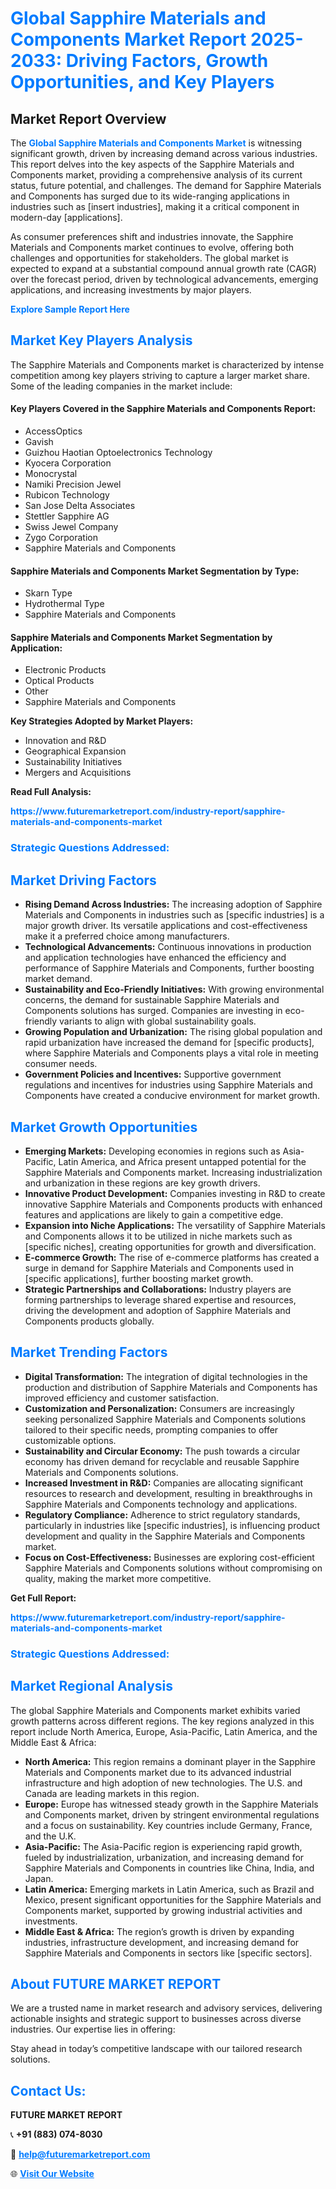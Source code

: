 <h1 style="color: #007BFF;">Global Sapphire Materials and Components Market Report 2025-2033: Driving Factors, Growth Opportunities, and Key Players</h1>

<section id="overview">
<h2>Market Report Overview</h2>
<p>The <a href="https://www.futuremarketreport.com/industry-report/sapphire-materials-and-components-market" style="color: #007BFF; text-decoration: none;"><strong>Global Sapphire Materials and Components Market</strong></a> is witnessing significant growth, driven by increasing demand across various industries. This report delves into the key aspects of the Sapphire Materials and Components market, providing a comprehensive analysis of its current status, future potential, and challenges. The demand for Sapphire Materials and Components has surged due to its wide-ranging applications in industries such as [insert industries], making it a critical component in modern-day [applications].</p>
<p>As consumer preferences shift and industries innovate, the Sapphire Materials and Components market continues to evolve, offering both challenges and opportunities for stakeholders. The global market is expected to expand at a substantial compound annual growth rate (CAGR) over the forecast period, driven by technological advancements, emerging applications, and increasing investments by major players.</p>
</section>

<section id="overview">
<p><a href="https://www.futuremarketreport.com/request-sample/reportId=107267" style="color: #007BFF; text-decoration: none;"><strong>Explore Sample Report Here</strong></a></p>
</section>

<section id="key-players">
<h2 style="color: #007BFF;">Market Key Players Analysis</h2>
<p>The Sapphire Materials and Components market is characterized by intense competition among key players striving to capture a larger market share. Some of the leading companies in the market include:</p>
<h4>Key Players Covered in the Sapphire Materials and Components Report:</h4>
<ul><li>AccessOptics</li><li>Gavish</li><li>Guizhou Haotian Optoelectronics Technology</li><li>Kyocera Corporation</li><li>Monocrystal</li><li>Namiki Precision Jewel</li><li>Rubicon Technology</li><li>San Jose Delta Associates</li><li>Stettler Sapphire AG</li><li>Swiss Jewel Company</li><li>Zygo Corporation</li><li>Sapphire Materials and Components</li></ul>
<h4>Sapphire Materials and Components Market Segmentation by Type:</h4>
<ul><li>Skarn Type</li><li>Hydrothermal Type</li><li>Sapphire Materials and Components</li></ul>

<h4>Sapphire Materials and Components Market Segmentation by Application:</h4>
<ul><li>Electronic Products</li><li>Optical Products</li><li>Other</li><li>Sapphire Materials and Components</li></ul>
<p><strong>Key Strategies Adopted by Market Players:</strong></p>
<ul>
<li>Innovation and R&D</li>
<li>Geographical Expansion</li>
<li>Sustainability Initiatives</li>
<li>Mergers and Acquisitions</li>
</ul>
</section>

<section>
<p><strong>Read Full Analysis: </strong></p><a href="https://www.futuremarketreport.com/industry-report/sapphire-materials-and-components-market" style="color: #007BFF; text-decoration: none;"><strong>https://www.futuremarketreport.com/industry-report/sapphire-materials-and-components-market</strong></a>
<h3 style="color: #007BFF;">Strategic Questions Addressed:</h3>
</section>

<section id="driving-factors">
<h2 style="color: #007BFF;">Market Driving Factors</h2>
<ul>
<li><strong>Rising Demand Across Industries:</strong> The increasing adoption of Sapphire Materials and Components in industries such as [specific industries] is a major growth driver. Its versatile applications and cost-effectiveness make it a preferred choice among manufacturers.</li>
<li><strong>Technological Advancements:</strong> Continuous innovations in production and application technologies have enhanced the efficiency and performance of Sapphire Materials and Components, further boosting market demand.</li>
<li><strong>Sustainability and Eco-Friendly Initiatives:</strong> With growing environmental concerns, the demand for sustainable Sapphire Materials and Components solutions has surged. Companies are investing in eco-friendly variants to align with global sustainability goals.</li>
<li><strong>Growing Population and Urbanization:</strong> The rising global population and rapid urbanization have increased the demand for [specific products], where Sapphire Materials and Components plays a vital role in meeting consumer needs.</li>
<li><strong>Government Policies and Incentives:</strong> Supportive government regulations and incentives for industries using Sapphire Materials and Components have created a conducive environment for market growth.</li>
</ul>
</section>

<section id="growth-opportunities">
<h2 style="color: #007BFF;">Market Growth Opportunities</h2>
<ul>
<li><strong>Emerging Markets:</strong> Developing economies in regions such as Asia-Pacific, Latin America, and Africa present untapped potential for the Sapphire Materials and Components market. Increasing industrialization and urbanization in these regions are key growth drivers.</li>
<li><strong>Innovative Product Development:</strong> Companies investing in R&D to create innovative Sapphire Materials and Components products with enhanced features and applications are likely to gain a competitive edge.</li>
<li><strong>Expansion into Niche Applications:</strong> The versatility of Sapphire Materials and Components allows it to be utilized in niche markets such as [specific niches], creating opportunities for growth and diversification.</li>
<li><strong>E-commerce Growth:</strong> The rise of e-commerce platforms has created a surge in demand for Sapphire Materials and Components used in [specific applications], further boosting market growth.</li>
<li><strong>Strategic Partnerships and Collaborations:</strong> Industry players are forming partnerships to leverage shared expertise and resources, driving the development and adoption of Sapphire Materials and Components products globally.</li>
</ul>
</section>

<section id="trending-factors">
<h2 style="color: #007BFF;">Market Trending Factors</h2>
<ul>
<li><strong>Digital Transformation:</strong> The integration of digital technologies in the production and distribution of Sapphire Materials and Components has improved efficiency and customer satisfaction.</li>
<li><strong>Customization and Personalization:</strong> Consumers are increasingly seeking personalized Sapphire Materials and Components solutions tailored to their specific needs, prompting companies to offer customizable options.</li>
<li><strong>Sustainability and Circular Economy:</strong> The push towards a circular economy has driven demand for recyclable and reusable Sapphire Materials and Components solutions.</li>
<li><strong>Increased Investment in R&D:</strong> Companies are allocating significant resources to research and development, resulting in breakthroughs in Sapphire Materials and Components technology and applications.</li>
<li><strong>Regulatory Compliance:</strong> Adherence to strict regulatory standards, particularly in industries like [specific industries], is influencing product development and quality in the Sapphire Materials and Components market.</li>
<li><strong>Focus on Cost-Effectiveness:</strong> Businesses are exploring cost-efficient Sapphire Materials and Components solutions without compromising on quality, making the market more competitive.</li>
</ul>
</section>

<section>
<p><strong>Get Full Report: </strong></p><a href="https://www.futuremarketreport.com/industry-report/sapphire-materials-and-components-market" style="color: #007BFF; text-decoration: none;"><strong>https://www.futuremarketreport.com/industry-report/sapphire-materials-and-components-market</strong></a>
<h3 style="color: #007BFF;">Strategic Questions Addressed:</h3>
</section>


<section id="regional-analysis">
<h2 style="color: #007BFF;">Market Regional Analysis</h2>
<p>The global Sapphire Materials and Components market exhibits varied growth patterns across different regions. The key regions analyzed in this report include North America, Europe, Asia-Pacific, Latin America, and the Middle East & Africa:</p>
<ul>
<li><strong>North America:</strong> This region remains a dominant player in the Sapphire Materials and Components market due to its advanced industrial infrastructure and high adoption of new technologies. The U.S. and Canada are leading markets in this region.</li>
<li><strong>Europe:</strong> Europe has witnessed steady growth in the Sapphire Materials and Components market, driven by stringent environmental regulations and a focus on sustainability. Key countries include Germany, France, and the U.K.</li>
<li><strong>Asia-Pacific:</strong> The Asia-Pacific region is experiencing rapid growth, fueled by industrialization, urbanization, and increasing demand for Sapphire Materials and Components in countries like China, India, and Japan.</li>
<li><strong>Latin America:</strong> Emerging markets in Latin America, such as Brazil and Mexico, present significant opportunities for the Sapphire Materials and Components market, supported by growing industrial activities and investments.</li>
<li><strong>Middle East & Africa:</strong> The region’s growth is driven by expanding industries, infrastructure development, and increasing demand for Sapphire Materials and Components in sectors like [specific sectors].</li>
</ul>
</section>

<footer>
<h2 style="color: #007BFF;">About FUTURE MARKET REPORT</h2>
<p>We are a trusted name in market research and advisory services, delivering actionable insights and strategic support to businesses across diverse industries. Our expertise lies in offering:</p>

<p>Stay ahead in today’s competitive landscape with our tailored research solutions.</p>

<h2 style="color: #007BFF;">Contact Us:</h2>
<p><strong>FUTURE MARKET REPORT</strong></p>
<p>📞 <strong>+91 (883) 074-8030</strong></p>
<p>📧 <strong><a href="mailto:help@futuremarketreport.com" style="color: #007BFF;">help@futuremarketreport.com</a></strong></p>
<p>🌐 <strong><a href="https://www.futuremarketreport.com/" style="color: #007BFF;">Visit Our Website</a></strong></p>
</footer>